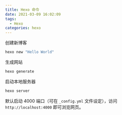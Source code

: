 ```yaml
---
title: Hexo 命令
date: 2021-03-09 16:02:09
tags: 
  - Hexo
categories: hexo
---
```




创建新博客

```bash
hexo new "Hello World"
```

生成网站

```bash
hexo generate
```

启动本地服务器

```bash
hexo server
```

默认启动 4000 端口（可在 `_config.yml` 文件设定），访问 `http://localhost:4000` 即可浏览网页。

